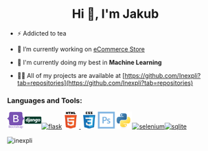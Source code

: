 <h1 align="center">Hi 👋, I'm Jakub</h1>

- ⚡ Addicted to tea

- 🔭 I’m currently working on [eCommerce Store](https://github.com/Inexpli/eCommerce-Store)

- 🌱 I'm currently doing my best in **Machine Learning**

- 👨‍💻 All of my projects are available at [https://github.com/Inexpli?tab=repositories](https://github.com/Inexpli?tab=repositories)



<h3 align="left">Languages and Tools:</h3>
<p align="left"><a href="https://getbootstrap.com" target="_blank"><img src="https://raw.githubusercontent.com/devicons/devicon/master/icons/bootstrap/bootstrap-plain-wordmark.svg" alt="bootstrap" width="40" height="40"/></a><a href="https://www.djangoproject.com/" target="_blank"><img src="https://raw.githubusercontent.com/devicons/devicon/master/icons/django/django-original.svg" alt="django" width="40" height="40"/></a><a href="https://flask.palletsprojects.com/" target="_blank"><img src="https://www.vectorlogo.zone/logos/pocoo_flask/pocoo_flask-icon.svg" alt="flask" width="40" height="40"/></a><a href="https://www.w3.org/html/" target="_blank"><img src="https://raw.githubusercontent.com/devicons/devicon/master/icons/html5/html5-original-wordmark.svg" alt="html5" width="40" height="40"/></a><a href="https://www.photoshop.com/en" target="_blank"> <a href="https://www.w3schools.com/css/" target="_blank"><img src="https://raw.githubusercontent.com/devicons/devicon/master/icons/css3/css3-original-wordmark.svg" alt="css3" width="40" height="40"/></a><img src="https://raw.githubusercontent.com/devicons/devicon/master/icons/photoshop/photoshop-line.svg" alt="photoshop" width="40" height="40"/></a><a href="https://www.python.org" target="_blank"><img src="https://raw.githubusercontent.com/devicons/devicon/master/icons/python/python-original.svg" alt="python" width="40" height="40"/></a><a href="https://www.selenium.dev" target="_blank"><img src="https://raw.githubusercontent.com/detain/svg-logos/780f25886640cef088af994181646db2f6b1a3f8/svg/selenium-logo.svg" alt="selenium" width="40" height="40"/></a><a href="https://www.sqlite.org/" target="_blank"><img src="https://www.vectorlogo.zone/logos/sqlite/sqlite-icon.svg" alt="sqlite" width="40" height="40"/></a></p>

<p><img src="https://github-readme-stats.vercel.app/api/top-langs?username=inexpli&amp;show_icons=true&amp;locale=en&amp;layout=compact" style="background:transparent" alt="inexpli" align="center" /></p>
